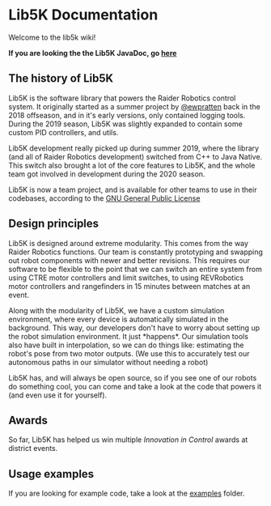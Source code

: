 # Lib5K Documentation

Welcome to the lib5k wiki!

**If you are looking the the Lib5K JavaDoc, go [here](/javadoc)**

## The history of Lib5K

Lib5K is the software library that powers the Raider Robotics control system. It originally started as a summer project by [@ewpratten]() back in the 2018 offseason, and in it's early versions, only contained logging tools. During the 2019 season, Lib5K was slightly expanded to contain some custom PID controllers, and utils.

Lib5K development really picked up during summer 2019, where the library (and all of Raider Robotics development) switched from C++ to Java Native. This switch also brought a lot of the core features to Lib5K, and the whole team got involved in development during the 2020 season.

Lib5K is now a team project, and is available for other teams to use in their codebases, according to the [GNU General Public License](https://github.com/frc5024/lib5k/blob/master/LICENSE)

## Design principles

Lib5K is designed around extreme modularity. This comes from the way Raider Robotics functions. Our team is constantly prototyping and swapping out robot components with newer and better revisions. This requires our software to be flexible to the point that we can switch an entire system from using CTRE motor controllers and limit switches, to using REVRobotics motor controllers and rangefinders in 15 minutes between matches at an event.

Along with the modularity of Lib5K, we have a custom simulation environment, where every device is automatically simulated in the background. This way, our developers don't have to worry about setting up the robot simulation environment. It just \*happens\*. Our simulation tools also have built in interpolation, so we can do things like: estimating the robot's pose from two motor outputs. (We use this to accurately test our autonomous paths in our simulator without needing a robot)

Lib5K has, and will always be open source, so if you see one of our robots do something cool, you can come and take a look at the code that powers it (and even use it for yourself).

## Awards

So far, Lib5K has helped us win multiple *Innovation in Control* awards at district events.

## Usage examples

If you are looking for example code, take a look at the [examples](https://github.com/frc5024/lib5k/tree/master/examples) folder.
